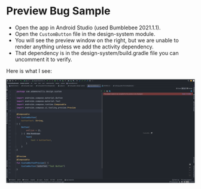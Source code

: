 # Preview Bug Sample

* Open the app in Android Studio (used Bumblebee 2021.1.1).
* Open the `CustomButton` file in the design-system module.
* You will see the preview window on the right, but we are unable to render anything unless we 
  add the activity dependency.
* That dependency is in the design-system/build.gradle file you can uncomment it to verify.

Here is what I see:

![Sample](Sample.png)